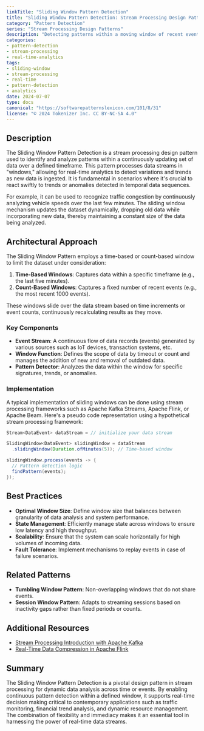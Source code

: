 ```yaml
---
linkTitle: "Sliding Window Pattern Detection"
title: "Sliding Window Pattern Detection: Stream Processing Design Patterns"
category: "Pattern Detection"
series: "Stream Processing Design Patterns"
description: "Detecting patterns within a moving window of recent events, enabling real-time analytics and decision-making."
categories:
- pattern-detection
- stream-processing
- real-time-analytics
tags:
- sliding-window
- stream-processing
- real-time
- pattern-detection
- analytics
date: 2024-07-07
type: docs
canonical: "https://softwarepatternslexicon.com/101/8/31"
license: "© 2024 Tokenizer Inc. CC BY-NC-SA 4.0"
---
```



## Description

The Sliding Window Pattern Detection is a stream processing design pattern used to identify and analyze patterns within a continuously updating set of data over a defined timeframe. This pattern processes data streams in "windows," allowing for real-time analytics to detect variations and trends as new data is ingested. It is fundamental in scenarios where it's crucial to react swiftly to trends or anomalies detected in temporal data sequences. 

For example, it can be used to recognize traffic congestion by continuously analyzing vehicle speeds over the last few minutes. The sliding window mechanism updates the dataset dynamically, dropping old data while incorporating new data, thereby maintaining a constant size of the data being analyzed.

## Architectural Approach

The Sliding Window Pattern employs a time-based or count-based window to limit the dataset under consideration:

1. **Time-Based Windows**: Captures data within a specific timeframe (e.g., the last five minutes).
2. **Count-Based Windows**: Captures a fixed number of recent events (e.g., the most recent 1000 events).

These windows slide over the data stream based on time increments or event counts, continuously recalculating results as they move.

### Key Components

- **Event Stream**: A continuous flow of data records (events) generated by various sources such as IoT devices, transaction systems, etc.
- **Window Function**: Defines the scope of data by timeout or count and manages the addition of new and removal of outdated data.
- **Pattern Detector**: Analyzes the data within the window for specific signatures, trends, or anomalies.

### Implementation

A typical implementation of sliding windows can be done using stream processing frameworks such as Apache Kafka Streams, Apache Flink, or Apache Beam. Here's a pseudo code representation using a hypothetical stream processing framework:

```java
Stream<DataEvent> dataStream = // initialize your data stream

SlidingWindow<DataEvent> slidingWindow = dataStream
  .slidingWindow(Duration.ofMinutes(5)); // Time-based window

slidingWindow.process(events -> {
  // Pattern detection logic
  findPattern(events);
});
```

## Best Practices

- **Optimal Window Size**: Define window size that balances between granularity of data analysis and system performance.
- **State Management**: Efficiently manage state across windows to ensure low latency and high throughput.
- **Scalability**: Ensure that the system can scale horizontally for high volumes of incoming data.
- **Fault Tolerance**: Implement mechanisms to replay events in case of failure scenarios.

## Related Patterns

- **Tumbling Window Pattern**: Non-overlapping windows that do not share events.
- **Session Window Pattern**: Adapts to streaming sessions based on inactivity gaps rather than fixed periods or counts.

## Additional Resources

- [Stream Processing Introduction with Apache Kafka](https://kafka.apache.org/documentation/streams/)
- [Real-Time Data Compression in Apache Flink](https://flink.apache.org/)

## Summary

The Sliding Window Pattern Detection is a pivotal design pattern in stream processing for dynamic data analysis across time or events. By enabling continuous pattern detection within a defined window, it supports real-time decision making critical to contemporary applications such as traffic monitoring, financial trend analysis, and dynamic resource management. The combination of flexibility and immediacy makes it an essential tool in harnessing the power of real-time data streams.
